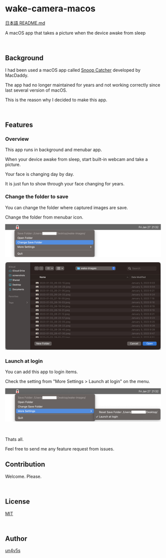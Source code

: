wake-camera-macos
====

[日本語 README.md](README_jp.md)

A macOS app that takes a picture when the device awake from sleep

<br>

## Background

I had been used a macOS app called [Snoop Catcher](https://macdaddy.io/snoop-catcher/) developed by MacDaddy.

The app had no longer maintained for years and not working correctly since last several version of macOS.

This is the reason why I decided to make this app.

<br>

## Features

### Overview

This app runs in background and menubar app.

When your device awake from sleep, start built-in webcam and take a picture.

Your face is changing day by day.

It is just fun to show through your face changing for years.

### Change the folder to save

You can change the folder where captured images are save.

Change the folder from menubar icon.

![img](./readme_imgs/readme-imgs_menubar_1.png)


![img](./readme_imgs/readme-imgs_change_save_folder.png)

### Launch at login

You can add this app to login items.

Check the setting from "More Settings > Launch at login" on the menu.

![img](./readme_imgs/readme-imgs_menubar_2.png)

<br>

Thats all.

Feel free to send me any feature request from issues.
## Contribution

Welcome. Please.

<br>

## License

[MIT](https://github.com/tcnksm/tool/blob/master/LICENCE)

<br>

## Author

[un4v5s](https://github.com/un4v5s)



